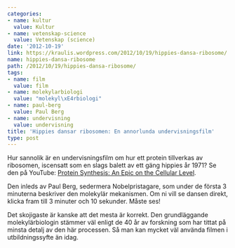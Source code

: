 ```yaml
---
categories:
- name: kultur
  value: Kultur
- name: vetenskap-science
  value: Vetenskap (science)
date: '2012-10-19'
link: https://kraulis.wordpress.com/2012/10/19/hippies-dansa-ribosome/
name: hippies-dansa-ribosome
path: /2012/10/19/hippies-dansa-ribosome/
tags:
- name: film
  value: film
- name: molekylarbiologi
  value: "molekyl\xE4rbiologi"
- name: paul-berg
  value: Paul Berg
- name: undervisning
  value: undervisning
title: 'Hippies dansar ribosomen: En annorlunda undervisningsfilm'
type: post
---
```

Hur sannolik är en undervisningsfilm om hur ett protein tillverkas av ribosomen, iscensatt som en slags balett av ett gäng hippies år 1971? Se den på YouTube: [Protein Synthesis: An Epic on the Cellular Level](http://www.youtube.com/watch?v=WTRmvnlNVw4).

Den inleds av Paul Berg, sedermera Nobelpristagare, som under de första 3 minuterna beskriver den molekylär mekanismen. Om ni vill se dansen direkt, klicka fram till 3 minuter och 10 sekunder. Måste ses!

Det skojigaste är kanske att det mesta är korrekt. Den grundläggande molekylärbiologin stämmer väl enligt de 40 år av forskning som har tittat på minsta detalj av den här processen. Så man kan mycket väl använda filmen i utbildningssyfte än idag.

